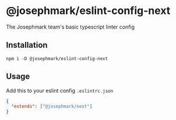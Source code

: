 # @josephmark/eslint-config-next

The Josephmark team's basic typescript linter config

## Installation

`npm i -D @josephmark/eslint-config-next`

## Usage

Add this to your eslint config `.eslintrc.json`

```json
{
  "extends": ["@josephmark/next"]
}
```
